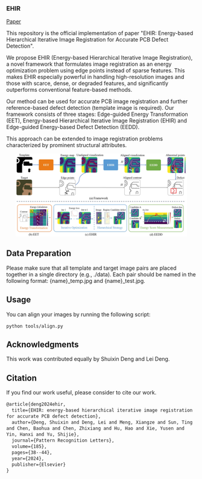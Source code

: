 ### EHIR
[Paper](https://www.sciencedirect.com/science/article/pii/S0167865524001983)

This repository is the official implementation of paper "EHIR: Energy-based Hierarchical Iterative Image Registration for Accurate PCB Defect Detection".

We propose EHIR (Energy-based Hierarchical Iterative Image Registration), a novel framework that formulates image registration as an energy optimization problem using edge points instead of sparse features. This makes EHIR especially powerful in handling high-resolution images and those with scarce, dense, or degraded features, and significantly outperforms conventional feature-based methods.

Our method can be used for accurate PCB image registration and further reference-based defect detection (template image is required). Our framework consists of three stages: Edge-guided Energy Transformation (EET), Energy-based Hierarchical Iterative Image Registration (EHIR) and Edge-guided Energy-based Defect Detection (EEDD).

This approach can be extended to image registration problems characterized by prominent structural attributes.

<div align=center>
<img src='./figures/overview.jpeg' width=90%>
</div>

## Data Preparation
Please make sure that all template and target image pairs are placed together in a single directory (e.g., ./data). Each pair should be named in the following format: {name}_temp.jpg and {name}_test.jpg.

## Usage
You can align your images by running the following script:
```
python tools/align.py
```

## Acknowledgments
This work was contributed equally by Shuixin Deng and Lei Deng.

## Citation
If you find our work useful, please consider to cite our work.
```
@article{deng2024ehir,
  title={EHIR: energy-based hierarchical iterative image registration for accurate PCB defect detection},
  author={Deng, Shuixin and Deng, Lei and Meng, Xiangze and Sun, Ting and Chen, Baohua and Chen, Zhixiang and Hu, Hao and Xie, Yusen and Yin, Hanxi and Yu, Shijie},
  journal={Pattern Recognition Letters},
  volume={185},
  pages={38--44},
  year={2024},
  publisher={Elsevier}
}
```